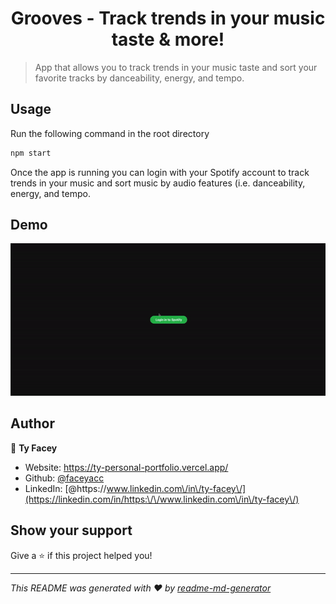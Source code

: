 <h1 align="center">Grooves - Track trends in your music taste & more!</h1>
<p>
</p>

> App that allows you to track trends in your music taste and sort your favorite tracks by danceability, energy, and tempo. 

## Usage
Run the following command in the root directory 

```sh
npm start
```

Once the app is running you can login with your Spotify account to track trends in your music and sort music by audio features (i.e. danceability, energy, and tempo.

## Demo

![](spotify.gif)

## Author

👤 **Ty Facey**

* Website: https://ty-personal-portfolio.vercel.app/
* Github: [@faceyacc](https://github.com/faceyacc)
* LinkedIn: [@https:\/\/www.linkedin.com\/in\/ty-facey\/](https://linkedin.com/in/https:\/\/www.linkedin.com\/in\/ty-facey\/)

## Show your support

Give a ⭐️ if this project helped you!

***
_This README was generated with ❤️ by [readme-md-generator](https://github.com/kefranabg/readme-md-generator)_
